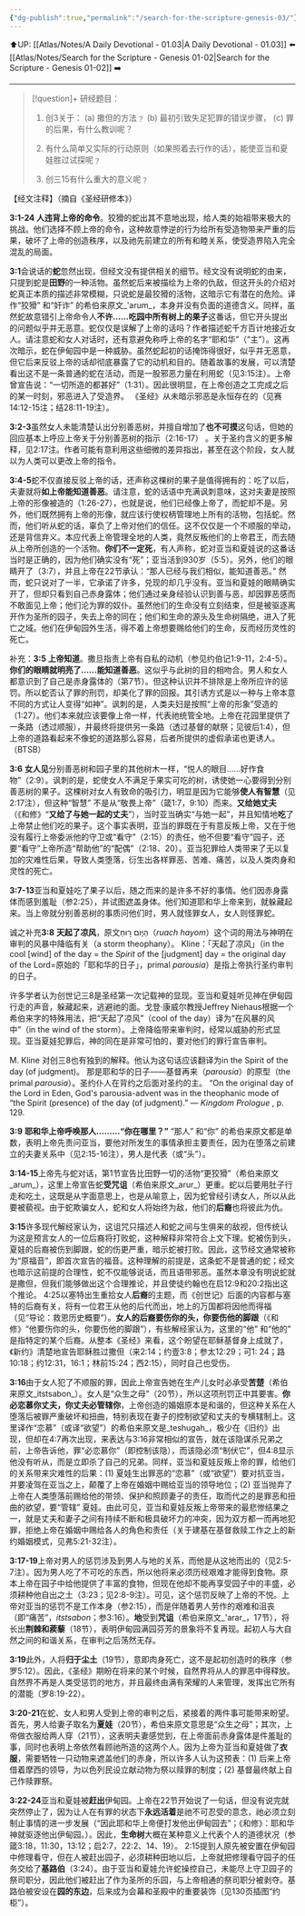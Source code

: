 ```yaml
---
{"dg-publish":true,"permalink":"/search-for-the-scripture-genesis-03/"}
---
```


⬆️UP: [[Atlas/Notes/A Daily Devotional - 01.03\|A Daily Devotional - 01.03]]
⬅️ [[Atlas/Notes/Search for the Scripture - Genesis 01-02\|Search for the Scripture - Genesis 01-02]]
➡️ 

---

> [!question]+ 研经题目：
> 1. 创3关于： (a) 撒但的方法﹖ (b) 最初引致失足犯罪的错误步骤， (c) 罪的后果，有什么教训呢？
> 
> 2. 有什么简单又实际的行动原则（如果照着去行作的话），能使亚当和夏娃胜过试探呢﹖ 
> 
> 3. 创三15有什么重大的意义呢﹖ 

【经文注释】（摘自《圣经研修本》）

**3:1-24 人违背上帝的命令**。狡猾的蛇出其不意地出现，给人类的始祖带来极大的挑战。他们选择不顾上帝的命令，这种故意悖逆的行为给所有受造物带来严重的后果，破坏了上帝的创造秩序，以及祂先前建立的所有和睦关系，使受造界陷入完全混乱的局面。

**3:1**会说话的**蛇**忽然出现，但经文没有提供相关的细节。经文没有说明蛇的由来，只提到蛇是**田野**的一种活物。虽然蛇后来被描绘为上帝的仇敌，但这开头的介绍对蛇真正本质的描述非常模糊，只说蛇是最狡猾的活物，这暗示它有潜在的危险。译作“狡猾” 和“奸诈” 的希伯来原文_'arum_，本身并没有负面的道德含义。同样，虽然蛇故意错引上帝命令人**不许……吃园中所有树上的果子**这番话，但它开头提出的问题似乎并无恶意。蛇仅仅是误解了上帝的话吗？作者描述蛇千方百计地接近女人。请注意蛇和女人对话时，还有意避免称呼上帝的名字“耶和华”（“主”）。这再次暗示，蛇在伊甸园中是一种威胁。虽然蛇起初的话掩饰得很好，似乎并无恶意，但它后来反驳上帝的话却彻底暴露了它的动机和目的。随着故事的发展，可以清楚看出这不是一条普通的蛇在活动，而是一股邪恶力量在利用蛇（见3:15注）。上帝曾宣告说：“一切所造的都甚好”（1:31）。因此很明显，在上帝创造之工完成之后的某一时刻，邪恶进入了受造界。 《圣经》从未暗示邪恶是永恒存在的（见赛14:12-15注；结28:11-19注）。

**3:2-3**虽然女人未能清楚认出分别善恶树，并擅自增加了**也不可摸**这句话，但她的回应基本上呼应上帝关于分别善恶树的指示（2:16-17） 。关于圣约含义的更多解释，见2:17注。作者可能有意利用这些细微的差异指出，甚至在这个阶段，女人就以为人类可以更改上帝的指令。

**3:4-5**蛇不仅直接反驳上帝的话，还声称这棵树的果子是值得拥有的：吃了以后，夫妻就将**如上帝能知道善恶**。请注意，蛇的话语中充满讽刺意味，这对夫妻是按照上帝的形像被造的（1:26-27），也就是说，他们已经像上帝了，而蛇却不是。另外，他们既然拥有上帝的形像，就应该行使权柄管理地上所有的活物，包括蛇。然而，他们听从蛇的话，辜负了上帝对他们的信任。这不仅仅是一个不顺服的举动，还是背信弃义。本应代表上帝管理全地的人类，竟然反叛他们的上帝君王，而去随从上帝所创造的一个活物。**你们不一定死**，有人声称，蛇对亚当和夏娃说的这番话当时是正确的，因为他们确实没有“死”；亚当活到930岁（5:5）。另外，他们的眼睛开了（3:7），并且上帝在22节承认：“那人已经与我们相似，能知道善恶。” 然而，蛇只说对了一半，它承诺了许多，兑现的却几乎没有。亚当和夏娃的眼睛确实开了，但却只看到自己赤身露体；他们通过亲身经验认识到善与恶，却因罪恶感而不敢面见上帝；他们沦为罪的奴仆。虽然他们的生命没有立刻结束，但是被驱逐离开作为圣所的园子，失去上帝的同在；他们和生命的源头及生命树隔绝，进入了死亡之域。他们在伊甸园外生活，得不着上帝想要赐给他们的生命，反而经历灵性的死亡。

补充：**3:5 上帝知道**。撒旦指责上帝有自私的动机（参见约伯记1:9-11，2:4-5）。**你们的眼睛就明亮了……能知道善恶**。这似乎与此树的目的相吻合。男人和女人都意识到了自己是赤身露体的（第7节）。但这种认识并不排除是上帝所应许的惩罚。所以蛇否认了罪的刑罚，却美化了罪的回报。其引诱方式是以一种与上帝本意不同的方式让人变得“如神”。讽刺的是，人类夫妇是按照“上帝的形象”受造的（1:27）。他们本来就应该要像上帝一样，代表祂统管全地。上帝在花园里提供了一条路（透过顺服），并最终将提供另一条路（透过基督的献祭；见彼后1:4），但上帝的道路看起来不像蛇的道路那么容易，后者所提供的虚假承诺也更诱人。 （BTSB）

**3:6** **女人见**分别善恶树和园子里的其他树木一样，“悦人的眼目……好作食物”（2:9）。讽刺的是，蛇使女人不满足于果实可吃的树，诱使她一心要得到分别善恶树的果子。这棵树对女人有致命的吸引力，明显是因为它能够**使人有智慧**（见2:17注），但这种“智慧” 不是从“敬畏上帝”（箴1:7，9:10）而来。**又给她丈夫**（《和修》“**又给了与她一起的丈夫**”），当时亚当确实“与她一起”，并且知情地**吃**了上帝禁止他们吃的果子。这个事实表明，亚当的罪既在于有意反叛上帝，又在于他没有履行上帝委派他的守卫或“看守”（2:15）的责任，他不但要“看守”园子，还要“看守”上帝所造“帮助他”的“配偶”（2:18、20）。亚当犯罪给人类带来了无以复加的灾难性后果，导致人类堕落，衍生出各样罪恶、苦难、痛苦，以及人类肉身和灵性的死亡。

**3:7-13**亚当和夏娃吃了果子以后，随之而来的是许多不好的事情。他们因赤身露体而感到羞耻（参2:25），并试图遮盖身体。他们知道耶和华上帝来到，就躲藏起来。当上帝就分别善恶树的事质问他们时，男人就怪罪女人，女人则怪罪蛇。

诚之补充**3:8** **天起了凉风**，原文הַיּ֑וֹם ר֣וּחַ（_ruach hayom_）这个词的用法与神明在审判的风暴中降临有关（a storm theophany）。 Kline：「天起了凉风」（in the cool [wind] of the day = the _Spirit_ of the [judgment] day = the original day of the Lord=原始的「耶和华的日子」，primal _parousia_）是指上帝执行圣约审判的日子。

许多学者认为创世记三8是圣经第一次记载神的显现。亚当和夏娃听见神在伊甸园行走的声音，躲藏起来，逃避祂的面。戈登·康威尔教授Jeffrey Niehaus根据一个希伯来字的特殊用法，把“天起了凉风”（cool of the day）译为“在风暴的风中”（in the wind of the storm）。上帝降临带来审判时，经常以威胁的形式显现。亚当夏娃犯罪后，神的同在是非常可怕的，要对他们的罪行宣告审判。

M. Kline 对创三8也有独到的解释。他认为这句话应该翻译为in the Spirit of the day (of judgment)。 那是耶和华的日子——基督再来（_parousia_）的原型（the primal _parousia_）。圣约仆人在背约之后面对圣约的主。 “On the original day of the Lord in Eden, God's parousia-advent was in the theophanic mode of “the Spirit (presence) of the day (of judgment).” — _Kingdom Prologue_ , p. 129.

**3:9** **耶和华上帝呼唤那人………“你在哪里？”** “那人” 和“你” 的希伯来原文都是单数，表明上帝先责问亚当，要他对所发生的事情承担主要责任，因为在堕落之前建立的夫妻关系中（见2:15-16注），男人是代表（或“头”）。

**3:14-15**上帝先与蛇对话，第1节宣告比田野一切的活物“更狡猾”（希伯来原文_arum_），这里上帝宣告蛇**受咒诅**（希伯来原文_arur_）更重。蛇以后要用肚子行走和吃土，这既是从字面意思上，也是从喻意上，因为蛇曾经引诱女人，所以从此要被藐视。由于蛇欺骗女人，蛇和女人将始终为敌，他们的**后裔**也将彼此为仇。

**3:15**许多现代解经家认为，这诅咒只描述人和蛇之间与生俱来的敌视，但传统认为这是预言女人的一位后裔将打败蛇，这种解释非常符合上文下理。蛇被伤到头，夏娃的后裔被伤到脚跟，蛇的伤更严重，暗示蛇被打败。因此，这节经文通常被称为“原福音”，即首次宣告的福音。这种理解的前提是，这条蛇不是普通的蛇；经文也暗示这前提的合理性，蛇不仅能够说话，而且语带邪恶。虽然本章没有明说蛇就是撒但，但我们能够做出这个合理推论，并且使徒约翰也在启12:9和20:2指出这个推论。 4:25以塞特出生重拾女人**后裔**的主题，而《创世记》后面的内容都与塞特的后裔有关，将有一位君王从他的后代而出，地上的万国都将因他而得福（见“导论：救恩历史概要”）。**女人的后裔要伤你的头，你要伤他的脚跟**（《和修》“他要伤你的头，你要伤他的脚跟”），有些解经家认为，这里的“他” 和“他的” 是指特定的某个后裔。从整本《圣经》来看，这个盼望在耶稣基督身上成就了，《新约》清楚地宣告耶稣胜过撒但（来2:14；约壹3:8；参太12:29；可1: 24；路10:18；约12:31，16:1；林前15:24；西2:15），同时自己也受伤。

**3:16**由于女人犯了不顺服的罪，因此上帝宣告她在生产儿女时必承受**苦楚**（希伯来原文_itstsabon_）。女人是“众生之母”（20节），所以这项刑罚正中其要害。**你必恋慕你丈夫，你丈夫必管辖你**，上帝创造的婚姻原本是和谐的，但这种关系在人堕落后被罪严重破坏和扭曲，特别表现在妻子的控制欲望和丈夫的专横辖制上。这里译作“恋慕”（或译“欲望”）的希伯来原文是_teshugah_，极少在《旧约》出现，但却在4:7再次出现，来表达与3:16非常相似的宣告，就在该隐谋杀兄弟之前，上帝告诉他，罪“必恋慕你”（即控制该隐），而该隐必须“制伏它”，但4:8显示他没有听从，而是立即杀了自己的兄弟。同样，亚当和夏娃反叛上帝的罪，给他们的关系带来灾难性的后果：(1) 夏娃生出罪恶的“恋慕”（或“欲望”）要对抗亚当，并要凌驾在亚当之上，颠覆了上帝在婚姻中赐给亚当的领导地位；(2) 亚当抛弃了上帝在人类堕落前赐给他的带领、保护和照顾妻子的责任，取而代之的是罪恶和扭曲的欲望，要“管辖” 夏娃。由此可见，亚当和夏娃反叛上帝带来的最悲惨结果之一，就是丈夫和妻子之间有持续不断和极具破坏力的冲突，因为双方都一而再地犯罪，拒绝上帝在婚姻中赐给各人的角色和责任（关于建基在基督救赎工作之上的新约婚姻模式，见弗5:21-32注）。

**3:17-19**上帝对男人的惩罚涉及到男人与地的关系，而他是从这地而出的（见2:5-7注）。因为男人吃了不可吃的东西，所以他将来必须历经艰难才能得到食物。原本上帝在园子中给他提供了丰富的食物，但现在他却不能再享受园子中的丰盛，必须耕种他自出之土（3:23；见2:8-9注）。可见，这个惩罚反映了上帝的不悦。上帝对亚当的惩罚不是工作本身（参2:15），而是伴随着男人劳作的艰难和沮丧（即“痛苦”，_itstsabon_；参3:16）。**地**受到**咒诅**（希伯来原文_'arar_，17节），将长出**荆棘和蒺藜**（18节），表明伊甸园满园芬芳的景象将不复再现。起初人与大自然之间的和谐关系，在审判之后荡然无存。

**3:19**此外，人将**归于尘土**（19节），意即肉身死亡，这不是起初创造时的秩序（参罗5:12）。因此，《圣经》期盼在将来的某个时候，自然界将从人的罪恶中得释放。自然界不再是人类受惩罚的地方，并且最终由满有荣耀的人来管理，发挥出它所有的潜能（罗8:19-22）。

**3:20-21**在蛇、女人和男人受到上帝的审判之后，紧接着的两件事可能带来盼望。首先，男人给妻子取名为**夏娃**（20节），希伯来原文意思是“众生之母”；其次，上帝做衣服给两人穿（21节），这表明夫妻感觉到，在上帝面前赤身露体是件羞耻的事，同时也表明上帝依然看顾祂所造的这两个人。因为上帝为亚当和夏娃做了**衣服**，需要牺牲一只动物来遮盖他们的赤身，所以许多人认为这预表：(1) 后来上帝借着摩西的领导，为以色列民设立献动物为祭以赎罪的制度；(2) 基督最终献上自己作赎罪祭。

**3:22-24**亚当和夏娃被**赶出**伊甸园。上帝在22节开始说了一句话，但没有说完就突然停止了，因为让人在有罪的状态下**永远活着**是祂不可忍受的意念，祂必须立刻制止事情的进一步发展（“因此耶和华上帝便打发他出伊甸园去”；《和修》：耶和华神就驱逐他出伊甸园。）。因此，**生命树**大概在某种意义上代表个人的道德状况（参箴3:18，11:30，13:12；启2:7，22:2、14、19）。 2:15提到人原先被安置在伊甸园中修理看守，但在人被赶出园子，必须耕种田地以后，上帝就把修理看守园子的任务交给了**基路伯**（3:24）。由于亚当和夏娃允许蛇操控自己，未能尽上守卫园子的祭司职分，因此他们被赶出了作为圣所的乐园，与上帝相通的祭司职分被剥夺。基路伯被安设在**园的东边**，后来成为会幕和圣殿中的重要装饰（见130页插图“约柜”）。